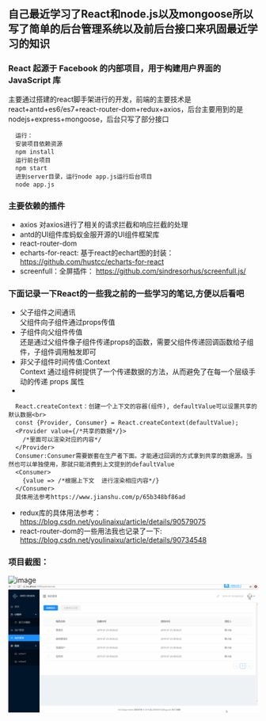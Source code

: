 ## 自己最近学习了React和node.js以及mongoose所以写了简单的后台管理系统以及前后台接口来巩固最近学习的知识<br>
### React 起源于 Facebook 的内部项目，用于构建用户界面的 JavaScript 库<br>
主要通过搭建的react脚手架进行的开发，前端的主要技术是react+antd+es6/es7+react-router-dom+redux+axios，后台主要用到的是nodejs+express+mongoose，后台只写了部分接口
```
  运行：
  安装项目依赖资源
  npm install
  运行前台项目
  npm start
  进到server目录，运行node app.js运行后台项目
  node app.js
```
### 主要依赖的插件<br>
* axios 对axios进行了相关的请求拦截和响应拦截的处理
* antd的UI组件库蚂蚁金服开源的UI组件框架库
* react-router-dom
* echarts-for-react: 基于react的echart图的封装： https://github.com/hustcc/echarts-for-react
* screenfull：全屏插件： https://github.com/sindresorhus/screenfull.js/
### 下面记录一下React的一些我之前的一些学习的笔记,方便以后看吧<br>
* 父子组件之间通讯<br>
  父组件向子组件通过props传值
* 子组件向父组件传值<br>
  还是通过父组件像子组件传递props的函数，需要父组件传递回调函数给子组件，子组件调用触发即可
* 非父子组件时间传值:Context<br>
  Context 通过组件树提供了一个传递数据的方法，从而避免了在每一个层级手动的传递 props 属性
* 
```
  React.createContext：创建一个上下文的容器(组件), defaultValue可以设置共享的默认数据<br>
  const {Provider, Consumer} = React.createContext(defaultValue);
  <Provider value={/*共享的数据*/}>
    /*里面可以渲染对应的内容*/
  </Provider>
  Consumer:Consumer需要嵌套在生产者下面。才能通过回调的方式拿到共享的数据源。当然也可以单独使用，那就只能消费到上文提到的defaultValue
  <Consumer>
    {value => /*根据上下文  进行渲染相应内容*/}
  </Consumer>
  具体用法参考https://www.jianshu.com/p/65b348bf86ad
```
* redux库的具体用法参考：<br>
  https://blog.csdn.net/youlinaixu/article/details/90579075
* react-router-dom的一些用法我也记录了一下:<br>
  https://blog.csdn.net/youlinaixu/article/details/90734548<br>
### 项目截图：
![image](https://github.com/hanruiying/react-antd-react-router-dom-node.js-mongoose/blob/master/screenshoot/1.gif)<br>
![image](https://github.com/hanruiying/react-antd-react-router-dom-node.js-mongoose/blob/master/screenshoot/2.gif)<br>

